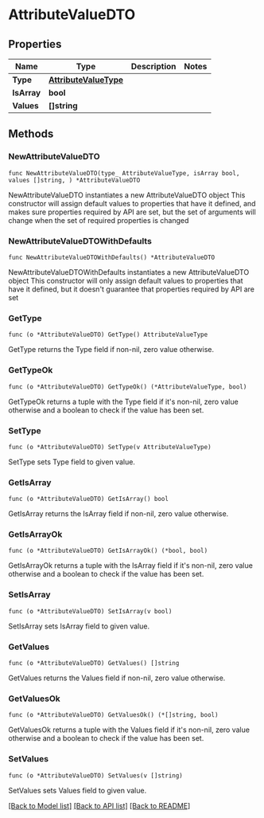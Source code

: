 # AttributeValueDTO

## Properties

Name | Type | Description | Notes
------------ | ------------- | ------------- | -------------
**Type** | [**AttributeValueType**](AttributeValueType.md) |  | 
**IsArray** | **bool** |  | 
**Values** | **[]string** |  | 

## Methods

### NewAttributeValueDTO

`func NewAttributeValueDTO(type_ AttributeValueType, isArray bool, values []string, ) *AttributeValueDTO`

NewAttributeValueDTO instantiates a new AttributeValueDTO object
This constructor will assign default values to properties that have it defined,
and makes sure properties required by API are set, but the set of arguments
will change when the set of required properties is changed

### NewAttributeValueDTOWithDefaults

`func NewAttributeValueDTOWithDefaults() *AttributeValueDTO`

NewAttributeValueDTOWithDefaults instantiates a new AttributeValueDTO object
This constructor will only assign default values to properties that have it defined,
but it doesn't guarantee that properties required by API are set

### GetType

`func (o *AttributeValueDTO) GetType() AttributeValueType`

GetType returns the Type field if non-nil, zero value otherwise.

### GetTypeOk

`func (o *AttributeValueDTO) GetTypeOk() (*AttributeValueType, bool)`

GetTypeOk returns a tuple with the Type field if it's non-nil, zero value otherwise
and a boolean to check if the value has been set.

### SetType

`func (o *AttributeValueDTO) SetType(v AttributeValueType)`

SetType sets Type field to given value.


### GetIsArray

`func (o *AttributeValueDTO) GetIsArray() bool`

GetIsArray returns the IsArray field if non-nil, zero value otherwise.

### GetIsArrayOk

`func (o *AttributeValueDTO) GetIsArrayOk() (*bool, bool)`

GetIsArrayOk returns a tuple with the IsArray field if it's non-nil, zero value otherwise
and a boolean to check if the value has been set.

### SetIsArray

`func (o *AttributeValueDTO) SetIsArray(v bool)`

SetIsArray sets IsArray field to given value.


### GetValues

`func (o *AttributeValueDTO) GetValues() []string`

GetValues returns the Values field if non-nil, zero value otherwise.

### GetValuesOk

`func (o *AttributeValueDTO) GetValuesOk() (*[]string, bool)`

GetValuesOk returns a tuple with the Values field if it's non-nil, zero value otherwise
and a boolean to check if the value has been set.

### SetValues

`func (o *AttributeValueDTO) SetValues(v []string)`

SetValues sets Values field to given value.



[[Back to Model list]](../README.md#documentation-for-models) [[Back to API list]](../README.md#documentation-for-api-endpoints) [[Back to README]](../README.md)


